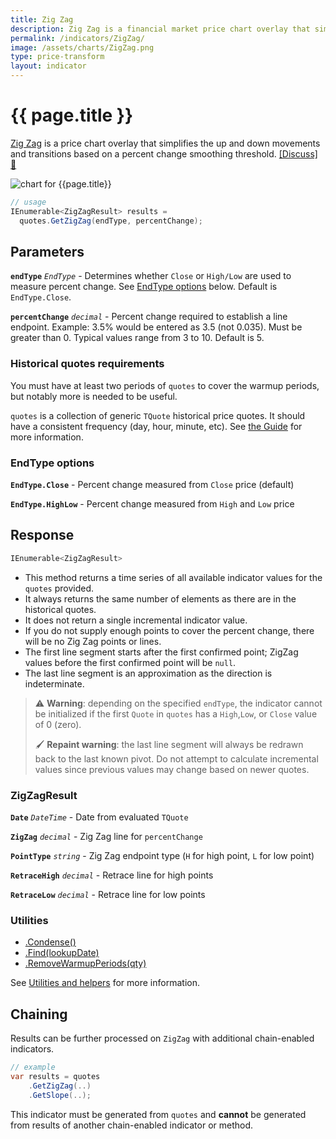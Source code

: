 ```yaml
---
title: Zig Zag
description: Zig Zag is a financial market price chart overlay that simplifies the up and down movements and transitions based on a percent change smoothing threshold.
permalink: /indicators/ZigZag/
image: /assets/charts/ZigZag.png
type: price-transform
layout: indicator
---
```


# {{ page.title }}

[Zig Zag](https://school.stockcharts.com/doku.php?id=technical_indicators:zigzag) is a price chart overlay that simplifies the up and down movements and transitions based on a percent change smoothing threshold.
[[Discuss] :speech_balloon:]({{site.github.repository_url}}/discussions/226 "Community discussion about this indicator")

![chart for {{page.title}}]({{site.baseurl}}{{page.image}})

```csharp
// usage
IEnumerable<ZigZagResult> results =
  quotes.GetZigZag(endType, percentChange);
```

## Parameters

**`endType`** _`EndType`_ - Determines whether `Close` or `High/Low` are used to measure percent change.  See [EndType options](#endtype-options) below.  Default is `EndType.Close`.

**`percentChange`** _`decimal`_ - Percent change required to establish a line endpoint.  Example: 3.5% would be entered as 3.5 (not 0.035).  Must be greater than 0.  Typical values range from 3 to 10.  Default is 5.

### Historical quotes requirements

You must have at least two periods of `quotes` to cover the warmup periods, but notably more is needed to be useful.

`quotes` is a collection of generic `TQuote` historical price quotes.  It should have a consistent frequency (day, hour, minute, etc).  See [the Guide]({{site.baseurl}}/guide/#historical-quotes) for more information.

### EndType options

**`EndType.Close`** - Percent change measured from `Close` price (default)

**`EndType.HighLow`** - Percent change measured from `High` and `Low` price

## Response

```csharp
IEnumerable<ZigZagResult>
```

- This method returns a time series of all available indicator values for the `quotes` provided.
- It always returns the same number of elements as there are in the historical quotes.
- It does not return a single incremental indicator value.
- If you do not supply enough points to cover the percent change, there will be no Zig Zag points or lines.
- The first line segment starts after the first confirmed point; ZigZag values before the first confirmed point will be `null`.
- The last line segment is an approximation as the direction is indeterminate.

> :warning: **Warning**: depending on the specified `endType`, the indicator cannot be initialized if the first `Quote` in `quotes` has a `High`,`Low`, or `Close` value of 0 (zero).
>
> :paintbrush: **Repaint warning**: the last line segment will always be redrawn back to the last known pivot.  Do not attempt to calculate incremental values since previous values may change based on newer quotes.

### ZigZagResult

**`Date`** _`DateTime`_ - Date from evaluated `TQuote`

**`ZigZag`** _`decimal`_ - Zig Zag line for `percentChange`

**`PointType`** _`string`_ - Zig Zag endpoint type (`H` for high point, `L` for low point)

**`RetraceHigh`** _`decimal`_ - Retrace line for high points

**`RetraceLow`** _`decimal`_ - Retrace line for low points

### Utilities

- [.Condense()]({{site.baseurl}}/utilities#condense)
- [.Find(lookupDate)]({{site.baseurl}}/utilities#find-indicator-result-by-date)
- [.RemoveWarmupPeriods(qty)]({{site.baseurl}}/utilities#remove-warmup-periods)

See [Utilities and helpers]({{site.baseurl}}/utilities#utilities-for-indicator-results) for more information.

## Chaining

Results can be further processed on `ZigZag` with additional chain-enabled indicators.

```csharp
// example
var results = quotes
    .GetZigZag(..)
    .GetSlope(..);
```

This indicator must be generated from `quotes` and **cannot** be generated from results of another chain-enabled indicator or method.
